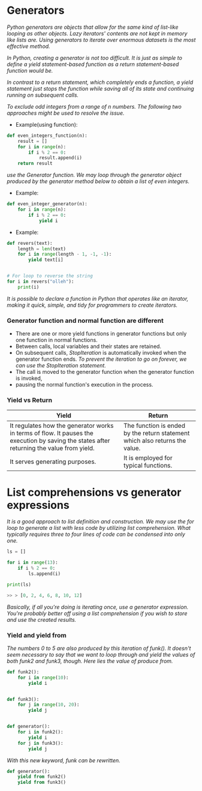 # Generators

_Python generators are objects that allow for the same kind of list-like looping as other objects.
Lazy iterators' contents are not kept in memory like lists are. Using generators to iterate over
enormous datasets is the most effective method._

_In Python, creating a generator is not too difficult. It is just as simple to define a yield statement-based
function as a return statement-based function would be._

_In contrast to a return statement, which completely ends a function, a yield statement just stops the function
while saving all of its state and continuing running on subsequent calls._

_To exclude odd integers from a range of n numbers. The following two approaches might be used to resolve the issue._

+ Example(using function):

```python
def even_integers_function(n):
    result = []
    for i in range(n):
        if i % 2 == 0:
            result.append(i)
    return result
```

_use the Generator function. We may loop through the generator object produced by the generator method below to obtain
a list of even integers._

+ Example:

```python
def even_integer_generator(n):
    for i in range(n):
        if i % 2 == 0:
            yield i
```

+ Example:

```python
def revers(text):
    length = len(text)
    for i in range(length - 1, -1, -1):
        yield text[i]


# For loop to reverse the string
for i in revers("olleh"):
    print(i)
```

_It is possible to declare a function in Python that operates like an iterator, making it quick, simple,
and tidy for programmers to create iterators._

### Generator function and normal function are different

+ There are one or more yield functions in generator functions but only one function in normal functions.
+ Between calls, local variables and their states are retained.
+ On subsequent calls, *StopIteration* is automatically invoked when the generator function ends.
  _To prevent the iteration to go on forever, we can use the *StopIteration* statement._
+ The call is moved to the generator function when the generator function is invoked,
+ pausing the normal function's execution in the process.

### Yield vs Return

| Yield                                                                                                                                     | Return                                                                      |
|-------------------------------------------------------------------------------------------------------------------------------------------|-----------------------------------------------------------------------------|
| It regulates how the generator works in terms of flow. It pauses the execution by saving the states after returning the value from yield. | The function is ended by the return statement which also returns the value. |
| It serves generating purposes.                                                                                                            | It is employed for typical functions.                                       |

# List comprehensions vs generator expressions

_It is a good approach to list definition and construction. We may use the for loop to generate a list with less code
by utilizing list comprehension. What typically requires three to four lines of code can be condensed into only one._

```python
ls = []

for i in range(13):
    if i % 2 == 0:
        ls.append(i)

print(ls)

>> > [0, 2, 4, 6, 8, 10, 12]
```

_Basically, if all you're doing is iterating once, use a generator expression. You're probably better off using a list
comprehension if you wish to store and use the created results._

### Yield and yield from

_The numbers 0 to 5 are also produced by this iteration of funk(). It doesn't seem necessary to say that we want to loop
through and yield the values of both funk2 and funk3, though. Here lies the value of produce from._

```python
def funk2():
    for i in range(10):
        yield i


def funk3():
    for j in range(10, 20):
        yield j


def generator():
    for i in funk2():
        yield i
    for j in funk3():
        yield j

```

_With this new keyword, funk can be rewritten._

```python
def generator():
    yield from funk2()
    yield from funk3()
```